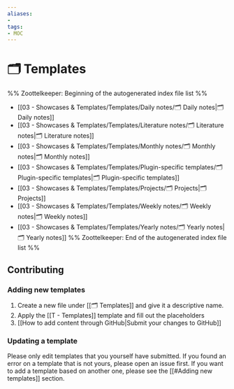 ```yaml
---
aliases:
- 
tags: 
- MOC
---
```


# 🗂️ Templates

%% Zoottelkeeper: Beginning of the autogenerated index file list  %%
-  [[03 - Showcases & Templates/Templates/Daily notes/🗂️ Daily notes|🗂️ Daily notes]]
-  [[03 - Showcases & Templates/Templates/Literature notes/🗂️ Literature notes|🗂️ Literature notes]]
-  [[03 - Showcases & Templates/Templates/Monthly notes/🗂️ Monthly notes|🗂️ Monthly notes]]
-  [[03 - Showcases & Templates/Templates/Plugin-specific templates/🗂️ Plugin-specific templates|🗂️ Plugin-specific templates]]
-  [[03 - Showcases & Templates/Templates/Projects/🗂️ Projects|🗂️ Projects]]
-  [[03 - Showcases & Templates/Templates/Weekly notes/🗂️ Weekly notes|🗂️ Weekly notes]]
-  [[03 - Showcases & Templates/Templates/Yearly notes/🗂️ Yearly notes|🗂️ Yearly notes]]
%% Zoottelkeeper: End of the autogenerated index file list  %%


## Contributing

### Adding new templates

1. Create a new file under [[🗂️ Templates]] and give it a descriptive name.
2. Apply the [[T - Templates]] template and fill out the placeholders
3. [[How to add content through GitHub|Submit your changes to GitHub]]

### Updating a template

Please only edit templates that you yourself have submitted. If you found an error on a template that is not yours, please open an issue first.
If you want to add a template based on another one, please see the [[#Adding new templates]] section.
